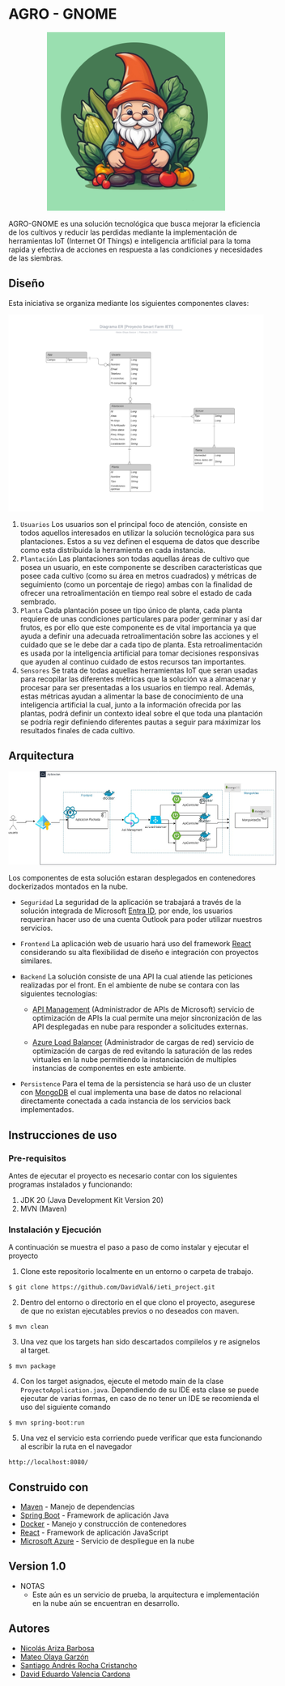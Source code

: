 # AGRO - GNOME

<div style="width:70%; margin: auto;">

![alt text](images/Loguito.png)
</div>

AGRO-GNOME es una solución tecnológica que busca mejorar la eficiencia de los cultivos y reducir las perdidas mediante la implementación de herramientas IoT (Internet Of Things) e inteligencia artificial para la toma rapida y efectiva de acciones en respuesta a las condiciones y necesidades de las siembras.

## Diseño
Esta iniciativa se organiza mediante los siguientes componentes claves:

<div style="width:100%; margin: auto;">

![alt text](images/ERDiagram.png)
</div>

1. `Usuarios` Los usuarios son el principal foco de atención, consiste en todos aquellos interesados en utilizar la solución tecnológica para sus plantaciones. Estos a su vez definen el esquema de datos que describe como esta distribuida la herramienta en cada instancia.
2. `Plantación` Las plantaciones son todas aquellas áreas de cultivo que posea un usuario, en este componente se describen caracteristicas que posee cada cultivo (como su área en metros cuadrados) y métricas de seguimiento (como un porcentaje de riego) ambas con la finalidad de ofrecer una retroalimentación en tiempo real sobre el estado de cada sembrado.
3. `Planta` Cada plantación posee un tipo único de planta, cada planta requiere de unas condiciones particulares para poder germinar y así dar frutos, es por ello que este componente es de vital importancia ya que ayuda a definir una adecuada retroalimentación sobre las acciones y el cuidado que se le debe dar a cada tipo de planta. Esta retroalimentación es usada por la inteligencia artificial para tomar decisiones responsivas que ayuden al continuo cuidado de estos recursos tan importantes.
4. `Sensores` Se trata de todas aquellas herramientas IoT que seran usadas para recopilar las diferentes métricas que la solución va a almacenar y procesar para ser presentadas a los usuarios en tiempo real. Además, estas métricas ayudan a alimentar la base de conocimiento de una inteligencia artificial la cual, junto a la información ofrecida por las plantas, podrá definir un contexto ideal sobre el que toda una plantación se podría regir definiendo diferentes pautas a seguir para máximizar los resultados finales de cada cultivo.

## Arquitectura
<div style="width:105%; margin: auto;">

![Arquitectura](images/Arquitectura.jpeg)
</div>

Los componentes de esta solución estaran desplegados en contenedores dockerizados montados en la nube.

- `Seguridad` La seguridad de la aplicación se trabajará a través de la solución integrada de Microsoft [Entra ID](https://learn.microsoft.com/es-es/entra/identity/), por ende, los usuarios requeriran hacer uso de una cuenta Outlook para poder utilizar nuestros servicios.

- `Frontend` La aplicación web de usuario hará uso del framework [React](https://es.react.dev) considerando su alta flexibilidad de diseño e integración con proyectos similares.

- `Backend` La solución consiste de una API la cual atiende las peticiones realizadas por el front. En el ambiente de nube se contara con las siguientes tecnologías: 

    - [API Management](https://azure.microsoft.com/es-es/products/api-management) (Administrador de APIs de Microsoft) servicio de optimización de APIs la cual permite una mejor sincronización de las API desplegadas en nube para responder a solicitudes externas.

    - [Azure Load Balancer](https://learn.microsoft.com/en-us/azure/load-balancer/load-balancer-overview) (Administrador de cargas de red) servicio de optimización de cargas de red evitando la saturación de las redes virtuales en la nube permitiendo la instanciación de multiples instancias de componentes en este ambiente.

- `Persistence` Para el tema de la persistencia se hará uso de un cluster con [MongoDB](https://www.mongodb.com/es/cloud/atlas/lp/try4) el cual implementa una base de datos no relacional directamente conectada a cada instancia de los servicios back implementados.


## Instrucciones de uso

### Pre-requisitos

Antes de ejecutar el proyecto es necesario contar con los siguientes programas instalados y funcionando:

1. JDK 20 (Java Development Kit Version 20)
2. MVN (Maven)

### Instalación y Ejecución

A continuación se muestra el paso a paso de como instalar y ejecutar el proyecto

1. Clone este repositorio localmente en un entorno o carpeta de trabajo.

```
$ git clone https://github.com/DavidVal6/ieti_project.git
```

2. Dentro del entorno o directorio en el que clono el proyecto, asegurese de que no existan ejecutables previos o no deseados con maven.

```
$ mvn clean
```
3. Una vez que los targets han sido descartados compilelos y re asignelos al target.
```
$ mvn package
```
4. Con los target asignados, ejecute el metodo main de la clase `ProyectoApplication.java`. Dependiendo de su IDE esta clase se puede ejecutar de varias formas, en caso de no tener un IDE se recomienda el uso del siguiente comando
```
$ mvn spring-boot:run
```
5. Una vez el servicio esta corriendo puede verificar que esta funcionando al escribir la ruta en el navegador
```
http://localhost:8080/
```


## Construido con

* [Maven](https://maven.apache.org/) - Manejo de dependencias
* [Spring Boot](https://spring.io/projects/spring-boot) - Framework de aplicación Java
* [Docker](https://www.docker.com) - Manejo y construcción de contenedores
* [React](https://es.react.dev) - Framework de aplicación JavaScript
* [Microsoft Azure](https://azure.microsoft.com/es-mx/resources/cloud-computing-dictionary/what-is-azure/) - Servicio de despliegue en la nube

## Version 1.0

* NOTAS
    - Este aún es un servicio de prueba, la arquitectura e implementación en la nube aún se encuentran en desarrollo.

## Autores

* [Nicolás Ariza Barbosa](https://github.com/NickArB)
* [Mateo Olaya Garzón](https://github.com/Mateo0laya)
* [Santiago Andrés Rocha Cristancho](https://github.com/SanRocks1220)
* [David Eduardo Valencia Cardona](https://github.com/DavidVal6)